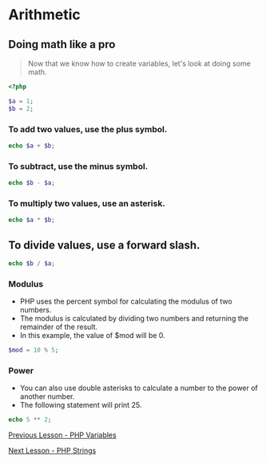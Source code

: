 # Arithmetic
## Doing math like a pro

> Now that we know how to create variables, let's look at doing some math.
```php
<?php

$a = 1;
$b = 2;
```

### To add two values, use the plus symbol.
```php
echo $a + $b;
```

### To subtract, use the minus symbol.
```php
echo $b - $a;
```

### To multiply two values, use an asterisk.
```php
echo $a * $b;
```

## To divide values, use a forward slash.
```php
echo $b / $a;
```

### Modulus
* PHP uses the percent symbol for calculating the modulus of two numbers.
* The modulus is calculated by dividing two numbers and returning the remainder of the result.
* In this example, the value of $mod will be 0.
```php
$mod = 10 % 5;
```

### Power 
* You can also use double asterisks to calculate a number to the power of another number.
* The following statement will print 25.
```php
echo 5 ** 2;
```

[ Previous Lesson - PHP Variables ](./variables.md)

[ Next Lesson - PHP Strings ](./strings.md) 